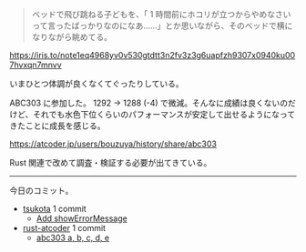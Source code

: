> ベッドで飛び跳ねる子どもを、「 1 時間前にホコリが立つからやめなさいって言ったばっかりなのになあ……」とか思いながら、そのベッドで横になりながら眺めてる。

<https://iris.to/note1eq4968yv0v530gtdtt3n2fv3z3g6uapfzh9307x0940ku007hvxqn7mnvv>

いまひとつ体調が良くなくてぐったりしている。

ABC303 に参加した。 1292 → 1288 (-4) で微減。そんなに成績は良くないのだけど、それでも水色下位くらいのパフォーマンスが安定して出せるようになってきたことに成長を感じる。

<https://atcoder.jp/users/bouzuya/history/share/abc303>

Rust 関連で改めて調査・検証する必要が出てきている。

---

今日のコミット。

- [tsukota](https://github.com/bouzuya/tsukota) 1 commit
  - [Add showErrorMessage](https://github.com/bouzuya/tsukota/commit/de8fcf878a20e48df613bd04664fd2db3261963e)
- [rust-atcoder](https://github.com/bouzuya/rust-atcoder) 1 commit
  - [abc303 a, b, c, d, e](https://github.com/bouzuya/rust-atcoder/commit/009b4e2c43658503f72c36768d3de473023749e9)
